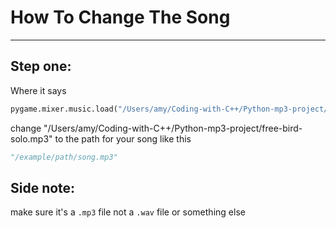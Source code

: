 # How To Change The Song
---
## Step one:
Where it says
```python
pygame.mixer.music.load("/Users/amy/Coding-with-C++/Python-mp3-project/free-bird-solo.mp3")
```
change "/Users/amy/Coding-with-C++/Python-mp3-project/free-bird-solo.mp3" to the path for your song like this
```python
"/example/path/song.mp3"
```
## Side note:
make sure it's a ``.mp3`` file not a ``.wav`` file or something else
